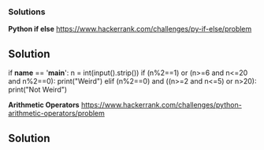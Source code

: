 ### Solutions ###


**Python if else** https://www.hackerrank.com/challenges/py-if-else/problem
## Solution ##
if __name__ == '__main__':
    n = int(input().strip())
    if (n%2==1) or (n>=6 and n<=20 and n%2==0):
        print("Weird")
    elif (n%2==0) and ((n>=2 and n<=5) or n>20):
        print("Not Weird")

**Arithmetic Operators** https://www.hackerrank.com/challenges/python-arithmetic-operators/problem
## Solution ##
